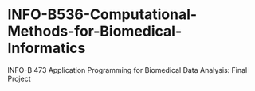 # INFO-B536-Computational-Methods-for-Biomedical-Informatics
INFO-B 473 Application Programming for Biomedical Data Analysis: Final Project
